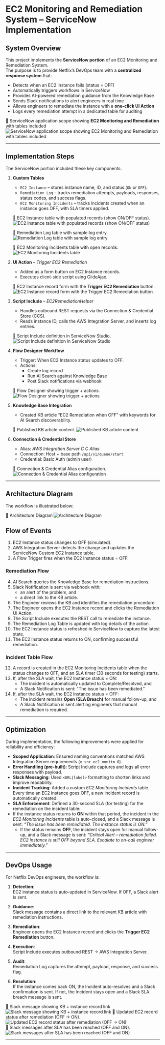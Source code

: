 # EC2 Monitoring and Remediation System – ServiceNow Implementation

## System Overview
This project implements the **ServiceNow portion** of an EC2 Monitoring and Remediation System.  
The purpose is to provide Netflix’s DevOps team with a **centralized response system** that:  
- Detects when an EC2 instance fails (status = OFF)  
- Automatically triggers workflows in ServiceNow  
- Provides AI-powered remediation guidance from the Knowledge Base  
- Sends Slack notifications to alert engineers in real time  
- Allows engineers to remediate the instance with a **one-click UI Action**  
- Logs every remediation attempt in a dedicated table for auditing  

📸 ServiceNow application scope showing **EC2 Monitoring and Remediation** with tables included   ![ServiceNow application scope showing **EC2 Monitoring and Remediation** with tables included](assets/initial_setup.png)

---

## Implementation Steps
The ServiceNow portion included these key components:

1. **Custom Tables**  
   - `EC2 Instance` – stores instance name, ID, and status (`ON` or `OFF`).  
   - `Remediation Log` – tracks remediation attempts, payloads, responses, status codes, and success flags.
   - `EC2 Monitoring Incidents` – tracks incidents created when an instance goes OFF, with SLA timers applied.  


   📸 EC2 Instance table with populated records (show ON/OFF status).  ![EC2 Instance table with populated records (show ON/OFF status)](assets/instance_off.png)
   
   📸 Remediation Log table with sample log entry. ![Remediation Log table with sample log entry](assets/remediation_log.png)

   📸 EC2 Monitoring Incidents table with open records. ![EC2 Monitoring Incidents table](assets/incidents_table.png) 

3. **UI Action** – *Trigger EC2 Remediation*  
   - Added as a form button on EC2 Instance records.  
   - Executes client-side script using GlideAjax.  

   📸 EC2 Instance record form with the **Trigger EC2 Remediation** button. ![EC2 Instance record form with the **Trigger EC2 Remediation** button](assets/instance_ui_action.jpg) 

4. **Script Include** – *EC2RemediationHelper*  
   - Handles outbound REST requests via the Connection & Credential Store (CCS).  
   - Reads instance ID, calls the AWS Integration Server, and inserts log entries.  

   📸 Script Include definition in ServiceNow Studio. ![Script Include definition in ServiceNow Studio](assets/script_include.png)  

5. **Flow Designer Workflow**  
   - Trigger: When EC2 Instance status updates to OFF.  
   - Actions:  
     - Create log record  
     - Run AI Search against Knowledge Base  
     - Post Slack notifications via webhook

   📸 Flow Designer showing trigger + actions. ![Flow Designer showing trigger + actions](assets/flow_designer.jpg)   

6. **Knowledge Base Integration**  
   - Created KB article “EC2 Remediation when OFF” with keywords for AI Search discoverability.  

   📸 Published KB article content. ![Published KB article content](assets/kb_article.png)   

7. **Connection & Credential Store**  
   - Alias: *AWS Integration Server C C Alias*  
   - Connection: Host + base path `/api/v1/queue/start`  
   - Credential: Basic Auth (admin user)  

   📸 Connection & Credential Alias configuration. ![Connection & Credential Alias configuration](assets/cc_alias_config.png)   

---

## Architecture Diagram
The workflow is illustrated below:

📸 Architecture Diagram ![Architecture Diagram](Diagram.png)   

## Flow of Events

1. EC2 Instance status changes to OFF (simulated).  
2. AWS Integration Server detects the change and updates the ServiceNow Custom EC2 Instance table.  
3. A Flow Trigger fires when the EC2 Instance status = OFF.  

### Remediation Flow  
4. AI Search queries the Knowledge Base for remediation instructions.  
5. Slack Notification is sent via webhook with:  
   - an alert of the problem, and  
   - a direct link to the KB article.  
6. The Engineer reviews the KB and identifies the remediation procedure.  
7. The Engineer opens the EC2 Instance record and clicks the Remediation UI Action.  
8. The Script Include executes the REST call to remediate the instance.  
9. The Remediation Log Table is updated with log details of the action.  
10. The EC2 Instance status is refreshed in ServiceNow to capture the latest state.  
11. The EC2 Instance status returns to ON, confirming successful remediation.  

### Incident Table Flow  
12. A record is created in the EC2 Monitoring Incidents table when the status changes to OFF, and an SLA timer (30 seconds for testing) starts.  
13. If, after the SLA wait, the EC2 Instance status = ON:  
    - The incident is automatically updated to Complete/Resolved, and  
    - A Slack Notification is sent: "The issue has been remediated."  
14. If, after the SLA wait, the EC2 Instance status = OFF:  
    - The incident remains **Open (SLA Breach)** for manual follow-up, and  
    - A Slack Notification is sent alerting engineers that manual remediation is required.  

---

## Optimization

During implementation, the following improvements were applied for reliability and efficiency:  
- **Scoped Application**: Ensured naming conventions matched AWS Integration Server requirements (`x_snc_ec2_monito_0`).  
- **Error Handling (pre-built)**: Script Include captures and logs all error responses with payload.  
- **Slack Messaging**: Used `<URL|label>` formatting to shorten links and improve readability.  
- **Incident Tracking**: Added a custom *EC2 Monitoring Incidents* table. Every time an EC2 instance goes OFF, a new incident record is automatically created.  
- **SLA Enforcement**: Defined a 30-second SLA (for testing) for the remediation on the incident table:
- If the instance status returns to **ON** within that period, the incident in the *EC2 Monitoring Incidents* table is auto-closed, and a Slack message is sent: *“The issue has been remediated. The instance status is ON.”*
  - If the status remains **OFF**, the incident stays open for manual follow-up, and a Slack message is sent: *“Critical Alert – remediation failed. EC2 Instance is still OFF beyond SLA. Escalate to on-call engineer immediately.”*

---

## DevOps Usage
For Netflix DevOps engineers, the workflow is:  

1. **Detection**:  
   EC2 instance status is auto-updated in ServiceNow. If OFF, a Slack alert is sent.  

2. **Guidance**:  
   Slack message contains a direct link to the relevant KB article with remediation instructions.  

3. **Remediation**:  
   Engineer opens the EC2 Instance record and clicks the **Trigger EC2 Remediation** button.  

4. **Execution**:  
   Script Include executes outbound REST → AWS Integration Server.  

5. **Audit**:  
   Remediation Log captures the attempt, payload, response, and success flag.

6. **Resolution**:  
   If the instance comes back ON, the Incident auto-resolves and a Slack confirmation is sent. If not, the Incident stays open and a Slack SLA breach message is sent.  

📸 Slack message showing KB + instance record link. ![Slack message showing KB + instance record link](assets/slack_message.jpg) 
📸 Updated EC2 record status after remediation (OFF → ON). ![Updated EC2 record status after remediation (OFF → ON)](assets/updated_instance_status.jpg)  
📸 Slack messages after SLA has been reached (OFF and ON).  
![Slack messages after SLA has been reached (OFF and ON)](assets/slack_messages.png)  


---


